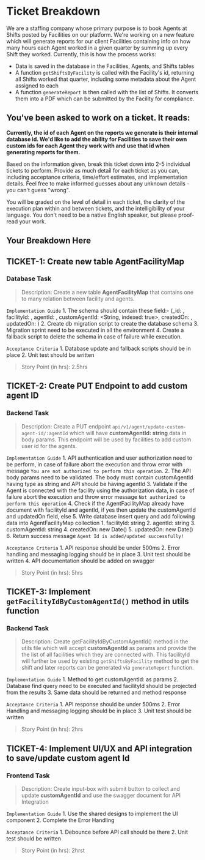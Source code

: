 # Ticket Breakdown
We are a staffing company whose primary purpose is to book Agents at Shifts posted by Facilities on our platform. We're working on a new feature which will generate reports for our client Facilities containing info on how many hours each Agent worked in a given quarter by summing up every Shift they worked. Currently, this is how the process works:

- Data is saved in the database in the Facilities, Agents, and Shifts tables
- A function `getShiftsByFacility` is called with the Facility's id, returning all Shifts worked that quarter, including some metadata about the Agent assigned to each
- A function `generateReport` is then called with the list of Shifts. It converts them into a PDF which can be submitted by the Facility for compliance.

## You've been asked to work on a ticket. It reads:

**Currently, the id of each Agent on the reports we generate is their internal database id. We'd like to add the ability for Facilities to save their own custom ids for each Agent they work with and use that id when generating reports for them.**


Based on the information given, break this ticket down into 2-5 individual tickets to perform. Provide as much detail for each ticket as you can, including acceptance criteria, time/effort estimates, and implementation details. Feel free to make informed guesses about any unknown details - you can't guess "wrong".


You will be graded on the level of detail in each ticket, the clarity of the execution plan within and between tickets, and the intelligibility of your language. You don't need to be a native English speaker, but please proof-read your work.

## Your Breakdown Here

## TICKET-1: Create new table AgentFacilityMap 
### Database Task

> Description: Create a new table **AgentFacilityMap** that contains one to many relation between facility and agents. 

`Implementation Guide`
    1. The schema should contain these field:- (_id: <documentId>, facilityId: <Ref to facility schema>, agentId: <Ref to Agent schema>, customAgentId: <String, indexed: true>, createdOn: <Date>, updatedOn: <Date>)
    2. Create db migration script to create the database schema
    3. Migration sprint need to be executed in all the environment
    4. Create a fallback script to delete the schema in case of failure while execution.

`Acceptance Criteria`
    1. Database update and fallback scripts should be in place
    2. Unit test should be written

> Story Point (in hrs): 2.5hrs

## TICKET-2: Create PUT Endpoint to add custom agent ID
### Backend Task

> Description: Create a PUT endpoint `api/v1/agent/update-custom-agent-id/:agentId` which will have  **customAgentId: string** data in body params. This endpoint will be used by facilities to add custom user id for the agents.

`Implementation Guide`
    1. API authentication and user authorization need to be perform, in case of failure abort the execution and throw error with message `You are not authorized to perform this operation`.
    2. The API body params need to be validated. The body must contain customAgentId having type as string and API should be having agentId
    3. Validate if the Agent is connected with the facility using the authorization data, in case of failure abort the execution and throw error message `Not authorized to perform this operation`
    4. Check if the AgentFacilityMap already have document with facilityId and agentId, if yes then update the customAgentId and updatedOn field, else
    5. Write database insert query and add following data into AgentFacilityMap collection
        1. facilityId: string
        2. agentId: string
        3. customAgentId: string
        4. createdOn: new Date()
        5. updatedOn: new Date()
    6. Return success message `Agent Id is added/updated successfully!`

`Acceptance Criteria`
    1. API response should be under 500ms
    2. Error handling and messaging logging should be in place
    3. Unit test should be written
    4. API documentation should be added on swagger 

> Story Point (in hrs): 5hrs

## TICKET-3: Implement `getFacilityIdByCustomAgentId()` method in utils function
### Backend Task

> Description: Create getFacilityIdByCustomAgentId() method in the utils file which will accept **customAgentId** as params and provide the the list of all facilities which they are connected with. This facilityId will further be used by existing `getShiftsByFacility` method to get the shift and later reports can be generated via `generateReport` function.

`Implementation Guide`
    1. Method to get customAgentId: <string> as params
    2. Database find query need to be executed and facilityId should be projected from the results
    3. Same data should be returned and method response

`Acceptance Criteria`
    1. API response should be under 500ms
    2. Error Handling and messaging logging should be in place
    3. Unit test should be written

> Story Point (in hrs): 2hrs

## TICKET-4: Implement UI/UX and API integration to save/update custom agent Id
### Frontend Task

> Description: Create input-box with submit button to collect and update **customAgentId** and use the swagger document for API Integration

`Implementation Guide`
    1. Use the shared designs to implement the UI component
    2. Complete the Error Handling

`Acceptance Criteria`
    1. Debounce before API call should be there
    2. Unit test should be written

> Story Point (in hrs): 2hrst


